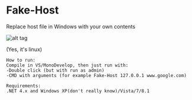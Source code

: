 Fake-Host 
==== 
Replace host file in Windows with your own contents


![alt tag](http://176.31.191.12:8080/projects/anim1.gif)

(Yes, it's linux)
~~~~~~~~~~~~~~~~~~~~~~~~~~~~~~~~~~~~~~~~~~~~~~~~~~~~~~~~~~~~~~~~~~~~~~~~~~~~~~~~~~~~~~~~~~~~~~~~
How to run:
Compile in VS/MonoDevelop, then just run with:
-Double click (but with run as admin)
-CMD with arguments (for example Fake-Host 127.0.0.1 www.google.com)

Requirements:
.NET 4.x and Windows XP(don't really know)/Vista/7/8.1

